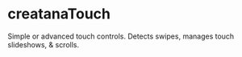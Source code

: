# creatanaTouch
Simple or advanced touch controls. Detects swipes, manages touch slideshows, &amp; scrolls.

